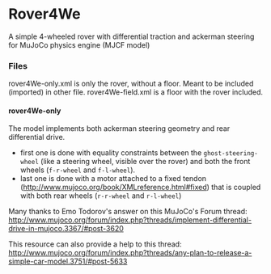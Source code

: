 # Rover4We
A simple 4-wheeled rover with differential traction and ackerman steering for MuJoCo physics engine (MJCF model)

### Files
rover4We-only.xml is only the rover, without a floor. Meant to be included (imported) in other file.
rover4We-field.xml is a floor with the rover included.

#### rover4We-only
The model implements both ackerman steering geometry and rear differential drive.
* first one is done with equality constraints between the ```ghost-steering-wheel``` (like a steering wheel, visible over the rover) and both the front wheels (```f-r-wheel``` and ```f-l-wheel```).
* last one is done with a motor attached to a fixed tendon (http://www.mujoco.org/book/XMLreference.html#fixed) that is coupled with both rear wheels (```r-r-wheel``` and ```r-l-wheel```)

Many thanks to Emo Todorov's answer on this MuJoCo's Forum thread: http://www.mujoco.org/forum/index.php?threads/implement-differential-drive-in-mujoco.3367/#post-3620

This resource can also provide a help to this thread: http://www.mujoco.org/forum/index.php?threads/any-plan-to-release-a-simple-car-model.3751/#post-5633

